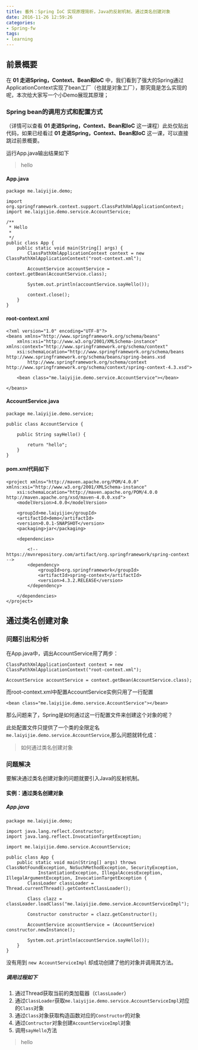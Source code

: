 ```yaml
---
title: 番外：Spring IoC 实现原理简析，Java的反射机制，通过类名创建对象
date: 2016-11-26 12:59:26
categories: 
- Spring-fw
tags:
- learning
---
```


## 前景概要

在 **01 走进Spring，Context、Bean和IoC** 中，我们看到了强大的Spring通过ApplicationContext实现了bean工厂（也就是对象工厂），那究竟是怎么实现的呢，本次给大家写一个小Demo展现其原理；

<!-- more -->

### Spring bean的调用方式和配置方式
（详情可以查看 **01 走进Spring，Context、Bean和IoC** 这一课程）此处仅贴出代码，如果已经看过 **01 走进Spring，Context、Bean和IoC** 这一课，可以直接跳过前景概要。


运行App.java输出结果如下

> hello

#### App.java


	package me.laiyijie.demo;
	
	import org.springframework.context.support.ClassPathXmlApplicationContext;
	import me.laiyijie.demo.service.AccountService;
	
	/**
	 * Hello
	 *
	 */
	public class App {
		public static void main(String[] args) {
			ClassPathXmlApplicationContext context = new ClassPathXmlApplicationContext("root-context.xml");
	
			AccountService accountService = context.getBean(AccountService.class);
	
			System.out.println(accountService.sayHello());
	
			context.close();
		}
	}

#### root-context.xml
	<?xml version="1.0" encoding="UTF-8"?>
	<beans xmlns="http://www.springframework.org/schema/beans"
		xmlns:xsi="http://www.w3.org/2001/XMLSchema-instance" xmlns:context="http://www.springframework.org/schema/context"
		xsi:schemaLocation="http://www.springframework.org/schema/beans http://www.springframework.org/schema/beans/spring-beans.xsd
			http://www.springframework.org/schema/context http://www.springframework.org/schema/context/spring-context-4.3.xsd">
	
		<bean class="me.laiyijie.demo.service.AccountService"></bean>
	
	</beans>

#### AccountService.java

	package me.laiyijie.demo.service;
	
	public class AccountService {
	
		public String sayHello() {
	
			return "hello";
		}
	}


#### pom.xml代码如下

	<project xmlns="http://maven.apache.org/POM/4.0.0" xmlns:xsi="http://www.w3.org/2001/XMLSchema-instance"
		xsi:schemaLocation="http://maven.apache.org/POM/4.0.0 http://maven.apache.org/xsd/maven-4.0.0.xsd">
		<modelVersion>4.0.0</modelVersion>
	
		<groupId>me.laiyijie</groupId>
		<artifactId>demo</artifactId>
		<version>0.0.1-SNAPSHOT</version>
		<packaging>jar</packaging>
	
		<dependencies>
		
			<!-- https://mvnrepository.com/artifact/org.springframework/spring-context -->
			<dependency>
				<groupId>org.springframework</groupId>
				<artifactId>spring-context</artifactId>
				<version>4.3.2.RELEASE</version>
			</dependency>
	
		</dependencies>
	</project>


## 通过类名创建对象

### 问题引出和分析

在App.java中，调出AccountService用了两步：

	ClassPathXmlApplicationContext context = new ClassPathXmlApplicationContext("root-context.xml");

	AccountService accountService = context.getBean(AccountService.class);

而root-context.xml中配置AccountService实例只用了一行配置

	<bean class="me.laiyijie.demo.service.AccountService"></bean>

那么问题来了，Spring是如何通过这一行配置文件来创建这个对象的呢？

此处配置文件只提供了一个类的全限定名`me.laiyijie.demo.service.AccountService`,那么问题就转化成：
> 如何通过类名创建对象

### 问题解决

要解决通过类名创建对象的问题就要引入Java的反射机制。

#### 实例：通过类名创建对象
	
##### App.java

	package me.laiyijie.demo;
	
	import java.lang.reflect.Constructor;
	import java.lang.reflect.InvocationTargetException;
	
	import me.laiyijie.demo.service.AccountService;
	
	public class App {
		public static void main(String[] args) throws ClassNotFoundException, NoSuchMethodException, SecurityException,
				InstantiationException, IllegalAccessException, IllegalArgumentException, InvocationTargetException {
			ClassLoader classLoader = Thread.currentThread().getContextClassLoader();
	
			Class clazz = classLoader.loadClass("me.laiyijie.demo.service.AccountServiceImpl");
	
			Constructor constructor = clazz.getConstructor();
	
			AccountService accountService = (AccountService) constructor.newInstance();
	
			System.out.println(accountService.sayHello());
		}
	}
	
没有用到 `new AccountServiceImpl` 却成功创建了他的对象并调用其方法。

##### 调用过程如下

1. 通过Thread获取当前的类加载器（`ClassLoader`）
2. 通过`ClassLoader`获取`me.laiyijie.demo.service.AccountServiceImpl`对应的`Class`对象
3. 通过`Class`对象获取构造函数对应的`Constructor`的对象
4. 通过`Contructor`对象创建`AccountServiceImpl`对象
5. 调用`sayHello`方法

> hello


